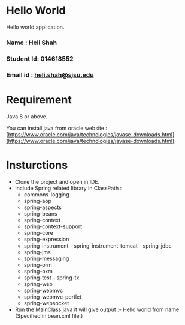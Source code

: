 # Hello World

Hello world application.

### Name : Heli Shah
### Student Id: 014618552
### Email id : heli.shah@sjsu.edu

# Requirement
Java 8 or above.

You can install java from oracle website : [https://www.oracle.com/java/technologies/javase-downloads.html](https://www.oracle.com/java/technologies/javase-downloads.html)

# Insturctions
- Clone the project and open in IDE.
-  Include Spring related library in ClassPath : 
   -   commons-logging
   -    spring-aop
   -   spring-aspects
   -  spring-beans
   -   spring-context
   -   spring-context-support
   -   spring-core
      -   spring-expression
      -   spring-instrument
       - spring-instrument-tomcat
       -   spring-jdbc
      -   spring-jms
      -   spring-messaging
      -   spring-orm
   -   spring-oxm
      -   spring-test
        -   spring-tx
      -   spring-web
      -   spring-webmvc
      -   spring-webmvc-portlet
      -   spring-websocket
  - Run the MainClass.java it will give output  :- Hello world from name (Specified in bean.xml file.)
